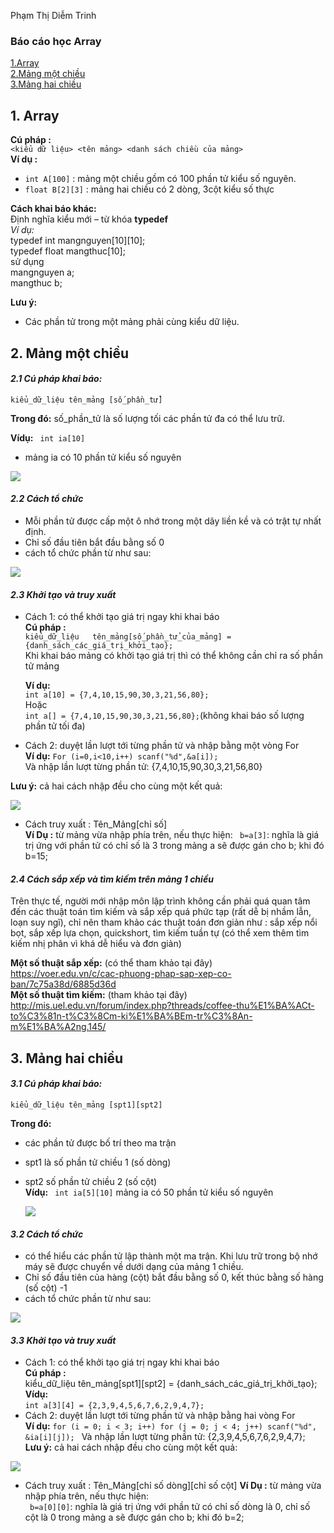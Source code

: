 Phạm Thị Diễm Trinh
### Báo cáo học Array
[1.Array](#Array)  
[2.Mảng một chiều](#motchieu)  
[3.Mảng hai chiều](#haichieu)  


<a name="Array"></a>
## 1. Array

**Cú pháp :**  
 `<kiểu dữ liệu> <tên mảng> <danh sách chiều của mảng>`  
**Ví dụ :**
- `int A[100]` : mảng một chiều gồm có 100 phần tử kiểu số nguyên.  
- `float B[2][3]` : mảng hai chiều có 2 dòng, 3cột kiểu số thực  

**Cách khai báo khác:**  
 Định nghĩa kiểu mới – từ khóa **typedef**  
 *Ví dụ:*  
 typedef int mangnguyen[10][10];    
typedef float mangthuc[10];  
sử dụng  
 mangnguyen a;  
 mangthuc b;  

**Lưu ý:**
- Các phần tử trong một mảng phải cùng kiểu dữ liệu.

<a name="motchieu"></a>
## 2. Mảng một chiều
#### *2.1 Cú pháp khai báo:*  
 
 `kiểu_dữ_liệu tên_mảng [số_phần_tử]` 
 
**Trong đó:** số_phần_tử là số lượng tối các phần tử đa có thể lưu trữ.

**Vídụ:**
  ` int ia[10]`
  - mảng ia có 10 phần tử kiểu số nguyên
  
  ![](http://tuhocanninhmang.com/files/array1.png)  
  
#### *2.2 Cách tổ chức* 
 
  - Mỗi phần tử được cấp một ô nhớ trong một dãy liền kề và có trật tự nhất định. 
  - Chỉ số đầu tiên bắt đầu bằng số 0
  - cách tổ chức phần từ như sau:
  
  ![](http://tuhocanninhmang.com/files/array2.png)
  
#### *2.3 Khởi tạo và truy xuất*
- Cách 1: có thể khởi tạo giá trị ngay khi khai báo   
  **Cú pháp :**  
  `kiểu_dữ_liệu   tên_mảng[số_phần_tử_của_mảng] = {danh_sách_các_giá_trị_khởi_tạo};`   
   Khi khai báo mảng có khởi tạo giá trị thì có thể không cần chỉ ra số phần tử mảng  
  
  **Ví dụ:**  
  `int a[10] = {7,4,10,15,90,30,3,21,56,80};`  
   Hoặc  
   `int a[] = {7,4,10,15,90,30,3,21,56,80};`(không khai báo số lượng phần tử tối đa)  

- Cách 2: duyệt lần lượt tới từng phần tử và nhập bằng một vòng For  
   **Ví dụ:**
    `For (i=0,i<10,i++) scanf("%d",&a[i]);`  
     Và nhập lần lượt từng phần tử: {7,4,10,15,90,30,3,21,56,80}   
     
**Lưu ý:** cả hai cách nhập đều cho cùng một kết quả:  

![](https://sites.google.com/site/huynhtantaisd/_/rsrc/1364235526717/thuthuat/lap-trinh-c-c/mang-mang-mot-chieu/mang-mot-chieu.gif)

- Cách truy xuất : Tên_Mảng[chỉ số]  
    **Ví Dụ :** từ mảng vừa nhập phía trên, nếu thực hiện:
    ` b=a[3]`: nghĩa là giá trị ứng với phần tử có chỉ số là 3 trong mảng a sẽ được gán cho b; khi đó b=15;
  
#### *2.4 Cách sắp xếp và tìm kiếm trên mảng 1 chiều*
Trên thực tế, người mới nhập môn lập trình không cần phải quá quan tâm đến các thuật toán tìm kiếm và sắp xếp quá phức tạp (rất dễ bị nhầm lẫn, loạn suy ngĩ), chỉ nên tham khảo các thuật toán đơn giản như : sắp xếp nổi bọt, sắp xếp lựa chọn, quickshort, tìm kiếm tuần tự (có thể xem thêm tìm kiếm nhị phân vì khá dễ hiểu và đơn giản)  

**Một số thuật sắp xếp:** (có thể tham khảo tại đây)  
https://voer.edu.vn/c/cac-phuong-phap-sap-xep-co-ban/7c75a38d/6885d36d  
**Một số thuật tìm kiếm:** (tham khảo tại đây)  
http://mis.uel.edu.vn/forum/index.php?threads/coffee-thu%E1%BA%ACt-to%C3%81n-t%C3%8Cm-ki%E1%BA%BEm-tr%C3%8An-m%E1%BA%A2ng.145/

<a name="haichieu"></a>
## 3. Mảng hai chiều
#### *3.1 Cú pháp khai báo:*  
 
 `kiểu_dữ_liệu tên_mảng [spt1][spt2]`  
 
**Trong đó:** 
- các phần tử được bố trí theo ma trận
- spt1 là số phần tử chiều 1 (số dòng) 
- spt2 số phần tử chiều 2 (số cột)  
**Vídụ:**
  ` int ia[5][10]`
    mảng ia có 50 phần tử kiểu số nguyên
    
  ![](http://tuhocanninhmang.com/images/array1.png)  
  
#### *3.2 Cách tổ chức* 

  - có thể hiểu các phần tử lập thành một ma trận. Khi lưu trữ trong bộ nhớ máy sẽ được chuyển về dưới dạng của mảng 1 chiều.
  - Chỉ số đầu tiên của hàng (cột)  bắt đầu bằng số 0, kết thúc bằng số hàng (số cột) -1
  - cách tổ chức phần từ như sau:
  
  ![](https://www.stdio.vn/statics/external_data/files/pages/articles/2015/150/content/ss_2.png)
  
#### *3.3 Khởi tạo và truy xuất*
- Cách 1: có thể khởi tạo giá trị ngay khi khai báo   
 **Cú pháp :**  
  kiểu_dữ_liệu   tên_mảng[spt1][spt2] = {danh_sách_các_giá_trị_khởi_tạo};     
  **Vídụ:**  
`int a[3][4] = {2,3,9,4,5,6,7,6,2,9,4,7};`
- Cách 2: duyệt lần lượt tới từng phần tử và nhập bằng hai vòng For  
   **Ví dụ:**
  `for (i = 0; i < 3; i++)
   for (j = 0; j < 4; j++)
  scanf("%d", &ia[i][j]);
`
    Và nhập lần lượt từng phần tử: {2,3,9,4,5,6,7,6,2,9,4,7};  
**Lưu ý:** cả hai cách nhập đều cho cùng một kết quả:

![](http://www.oktot.com/wp-content/uploads/2016/04/image006-5.jpg)
  
 - Cách truy xuất : Tên_Mảng[chỉ số dòng][chỉ số cột]
 **Ví Dụ :** từ mảng vừa nhập phía trên, nếu thực hiện:  
  ` b=a[0][0]`: nghĩa là giá trị ứng với phần tử có chỉ số dòng là 0, chỉ số cột là 0 trong mảng a sẽ được gán cho b; khi đó b=2;
 
